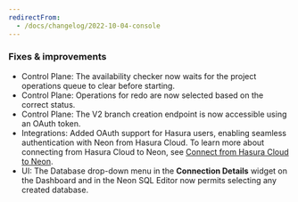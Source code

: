```yaml
---
redirectFrom:
  - /docs/changelog/2022-10-04-console
---
```


### Fixes & improvements

- Control Plane: The availability checker now waits for the project operations queue to clear before starting.
- Control Plane: Operations for redo are now selected based on the correct status.
- Control Plane: The V2 branch creation endpoint is now accessible using an OAuth token.
- Integrations: Added OAuth support for Hasura users, enabling seamless authentication with Neon from Hasura Cloud. To learn more about connecting from Hasura Cloud to Neon, see [Connect from Hasura Cloud to Neon](/docs/integrations/hasura).
- UI: The Database drop-down menu in the **Connection Details** widget on the Dashboard and in the Neon SQL Editor now permits selecting any created database.
